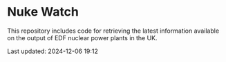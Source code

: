 # Nuke Watch

This repository includes code for retrieving the latest information available on the output of EDF nuclear power plants in the UK.

Last updated: 2024-12-06 19:12